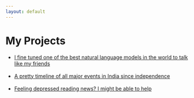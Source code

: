 ```yaml
---
layout: default
---
```

# My Projects

* [I fine tuned one of the best natural language models in the world to talk like my friends](gpt2Whatsapp.md)<br><br>
* [A pretty timeline of all major events in India since independence](india_cplp_timeline.html)<br><br>
* [Feeling depressed reading news? I might be able to help](news_negativity.html)<br><br>
<!-- * [](.md) -->